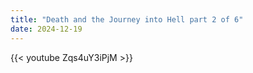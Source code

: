 ```yaml
---
title: "Death and the Journey into Hell part 2 of 6"
date: 2024-12-19
---
```


{{< youtube Zqs4uY3iPjM >}}
